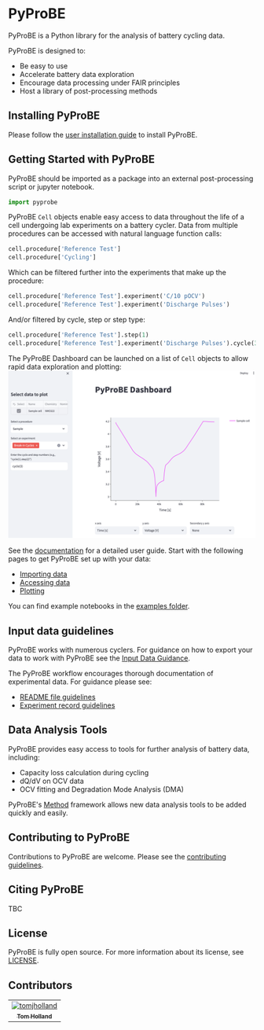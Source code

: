 # PyProBE
PyProBE is a Python library for the analysis of battery cycling data.

PyProBE is designed to:
- Be easy to use
- Accelerate battery data exploration
- Encourage data processing under FAIR principles
- Host a library of post-processing methods

## Installing PyProBE
Please follow the [user installation guide](https://congenial-adventure-mz797n5.pages.github.io/installation.html) to install PyProBE.

## Getting Started with PyProBE
PyProBE should be imported as a package into an external post-processing script or jupyter notebook.

```python
import pyprobe
```

PyProBE ```Cell``` objects enable easy access to data throughout the life of a cell undergoing lab experiments on a battery cycler. Data from multiple procedures can be accessed with natural language function calls:
```python
cell.procedure['Reference Test']
cell.procedure['Cycling']
```

Which can be filtered further into the experiments that make up the procedure:
```python
cell.procedure['Reference Test'].experiment('C/10 pOCV')
cell.procedure['Reference Test'].experiment('Discharge Pulses')
```
And/or filtered by cycle, step or step type:
```python
cell.procedure['Reference Test'].step(1)
cell.procedure['Reference Test'].experiment('Discharge Pulses').cycle(3).discharge(0)
```

The PyProBE Dashboard can be launched on a list of ```Cell``` objects to allow rapid data exploration and plotting:
![PyProBE Dashboard](./docs/source/user_guide/images/Dashboard.png)

See the [documentation](https://congenial-adventure-mz797n5.pages.github.io) for a detailed user guide. Start with the following pages to get PyProBE set up with your data:
- [Importing data](https://congenial-adventure-mz797n5.pages.github.io/importing_data.html)
- [Accessing data](https://congenial-adventure-mz797n5.pages.github.io/accessing_data.html)
- [Plotting](https://congenial-adventure-mz797n5.pages.github.io/plotting.html)

You can find example notebooks in the [examples folder](examples/).

## Input data guidelines
PyProBE works with numerous cyclers. For guidance on how to export your data to work with PyProBE see the [Input Data Guidance](https://congenial-adventure-mz797n5.pages.github.io/input_data_guidance.html).

The PyProBE workflow encourages thorough documentation of experimental data. For guidance please see:
- [README file guidelines](https://congenial-adventure-mz797n5.pages.github.io/writing_a_readme_file.html)
- [Experiment record guidelines](https://congenial-adventure-mz797n5.pages.github.io/writing_an_experiment_record.html#)

## Data Analysis Tools
PyProBE provides easy access to tools for further analysis of battery data, including:
- Capacity loss calculation during cycling
- dQ/dV on OCV data
- OCV fitting and Degradation Mode Analysis (DMA)

PyProBE's [Method](https://congenial-adventure-mz797n5.pages.github.io/creating_a_new_method.html) framework allows new data analysis tools to be added quickly and easily.

## Contributing to PyProBE

Contributions to PyProBE are welcome. Please see the [contributing guidelines](CONTRIBUTING.md).

## Citing PyProBE

TBC


## License

PyProBE is fully open source. For more information about its license, see [LICENSE](LICENSE.md).


## Contributors
<!-- readme: contributors -start -->
<table>
<tr>
    <td align="center">
        <a href="https://github.com/tomjholland">
            <img src="https://avatars.githubusercontent.com/u/137503955?v=4" width="100;" alt="tomjholland"/>
            <br />
            <sub><b>Tom Holland</b></sub>
        </a>
    </td></tr>
</table>
<!-- readme: contributors -end -->
